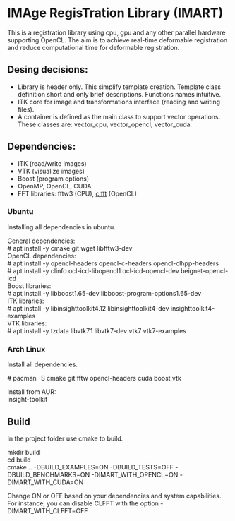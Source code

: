 # IMAge RegisTration Library (IMART)

This is a registration library using cpu, gpu and any other parallel hardware supporting OpenCL.
The aim is to achieve real-time deformable registration and reduce computational time for deformable registration.

## Desing decisions:

* Library is header only. This simplify template creation. Template class definition short and only brief descriptions. Functions names intuitive.
* ITK core for image and transformations interface (reading and writing files).
* A container is defined as the main class to support vector operations. These classes are: vector_cpu, vector_opencl, vector_cuda.

## Dependencies:
* ITK (read/write images)
* VTK (visualize images)
* Boost (program options)
* OpenMP, OpenCL, CUDA
* FFT libraries: fftw3 (CPU), [clfft](https://github.com/clMathLibraries/clFFT) (OpenCL)

### Ubuntu

Installing all dependencies in ubuntu.

General dependencies:\
\# apt install -y cmake git wget libfftw3-dev\
OpenCL dependencies:\
\# apt install -y opencl-headers opencl-c-headers opencl-clhpp-headers\
\# apt install -y clinfo ocl-icd-libopencl1 ocl-icd-opencl-dev beignet-opencl-icd\
Boost libraries:\
\# apt install -y libboost1.65-dev libboost-program-options1.65-dev\
ITK libraries:\
\# apt install -y libinsighttoolkit4.12 libinsighttoolkit4-dev insighttoolkit4-examples\
VTK libraries:\
\# apt install -y tzdata libvtk7.1 libvtk7-dev vtk7 vtk7-examples

### Arch Linux

Install all dependencies.

\# pacman -S cmake git fftw opencl-headers cuda boost vtk

Install from AUR:\
insight-toolkit

## Build

In the project folder use cmake to build.

mkdir build\
cd build\
cmake .. -DBUILD_EXAMPLES=ON -DBUILD_TESTS=OFF -DBUILD_BENCHMARKS=ON -DIMART_WITH_OPENCL=ON -DIMART_WITH_CUDA=ON

Change ON or OFF based on your dependencies and system capabilities. For instance, you can disable CLFFT with the option -DIMART_WITH_CLFFT=OFF 

